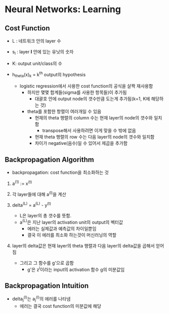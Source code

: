 # Neural Networks: Learning

## Cost Function

- L : 네트워크 안의 layer 수
- s<sub>l</sub> : layer **l** 안에 있는 유닛의 숫자
- K: output unit/class의 수

- h<sub>theta</sub>(x)<sub>k</sub> = k<sup>th</sup> output의 hypothesis
  - logistic regression에서 사용한 cost function의 공식을 살짝 재사용함
    - 하지만 몇몇 합계들(sigma를 사용한 항목들)이 추가됨
      - 대괄호 안에 output node의 갯수만큼 도는게 추가됨(k=1, K에 해당하는 것)
    - theta를 포함한 항렬이 여러개일 수 있음
      - 현재의 theta 행렬의 column 수는 현재 layer의 node의 갯수와 일치함
        - transpose해서 사용하려면 이게 맞을 수 밖에 없음
      - 현재 theta 행렬의 row 수는 다음 layer의 node의 갯수와 일치함
      - 차이가 negative(음수)일 수 있어서 제곱을 추가함

## Backpropagation Algorithm

- backpropagation: cost function을 최소화하는 것

1. a<sup>(1)</sup> := x<sup>(t)</sup>
2. 각 layer들에 대해 a<sup>(l)</sup>을 계산
3. delta<sup>(L)</sup> = a<sup>(L)</sup> - y<sup>(t)</sup>

   - L은 layer의 총 갯수를 뜻함.
   - a<sup>(L)</sup>은 지난 layer의 activation unit의 output의 벡터값
     - 에러는 실제값과 예측값의 차이일뿐임
     - 결국 이 에러를 최소화 하는것이 머신러닝의 역할

4. layer의 delta값은 현재 layer의 theta 행렬과 다음 layer의 delta값을 곱해서 얻어짐
   - 그리고 그 함수를 g'으로 곱함
     - g'은 z<sup>l</sup>이라는 input의 activation 함수 g의 미분값임

## Backpropagation Intuition

- delta<sub>j</sub><sup>(l)</sup>는 a<sub>j</sub><sup>(l)</sup>의 에러를 나타냄
  - 에러는 결국 cost function의 미분값에 해당
